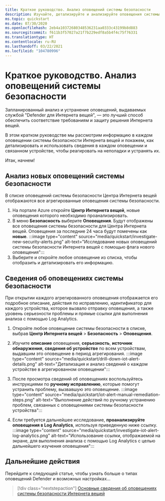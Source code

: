 ```yaml
---
title: Краткое руководство. Анализ оповещений системы безопасности
description: Изучайте, детализируйте и анализируйте оповещения системы безопасности Defender для Интернета вещей на устройствах Интернета вещей.
ms.topic: quickstart
ms.date: 07/30/2020
ms.openlocfilehash: 2eb4a10372680348536231aa0333c43199b8d883
ms.sourcegitcommit: f611b3f57027a21f7b229edf8a5b4f4c75f76331
ms.translationtype: HT
ms.contentlocale: ru-RU
ms.lasthandoff: 03/22/2021
ms.locfileid: "104780996"
---
```

# <a name="quickstart-investigate-security-alerts"></a>Краткое руководство. Анализ оповещений системы безопасности

Запланированный анализ и устранение оповещений, выдаваемых службой "Defender для Интернета вещей", — это лучший способ обеспечить соответствие требованиям и защиту решения Интернета вещей.

В этом кратком руководстве мы рассмотрим информацию в каждом оповещении системы безопасности Интернета вещей и покажем, как детализировать и использовать сведения в каждом оповещении и связанном устройстве, чтобы реагировать на неполадки и устранять их. 

Итак, начнем! 


## <a name="investigate-new-security-alerts"></a>Анализ новых оповещений системы безопасности

В списке оповещений системы безопасности Центра Интернета вещей отображаются все агрегированные оповещения системы безопасности. 

1. На портале Azure откройте **Центр Интернета вещей**, новые оповещения которого необходимо проанализировать.
1. В меню **Безопасность** выберите **Оповещения**. Будут отображены все оповещения системы безопасности для Центра Интернета вещей. Оповещения за последние 24 часа будут помечены как **новые**.
:::image type="content" source="media/quickstart/investigate-new-security-alerts.png" alt-text="Исследование новых оповещений системы безопасности Интернета вещей с помощью флага нового оповещения":::
1. Выберите и откройте любое оповещение из списка, чтобы отобразить и детализировать его информацию. 

## <a name="security-alert-details"></a>Сведения об оповещениях системы безопасности

При открытии каждого агрегированного оповещения отображается его подробное описание, действия по исправлению, идентификатор для каждого устройства, которое вызвало отправку оповещения, а также уровень серьезности проблемы и прямые ссылки для выполнения анализа с помощью Log Analytics. 

1. Откройте любое оповещение системы безопасности в списке, выбрав **Центр Интернета вещей** > **Безопасность** > **Оповещения**. 
1. Изучите **описание** оповещения, **серьезность**, **источник обнаружения**, **сведения об устройстве** по всем устройствам, выдавшим это оповещение в период агрегирования.
:::image type="content" source="media/quickstart/drill-down-iot-alert-details.png" alt-text="Детализация и анализ сведений о каждом устройстве в агрегированном оповещении"::: 
1. После просмотра сведений об оповещениях воспользуйтесь инструкциями по **ручному исправлению**, которые помогут устранить проблему, вызвавшую это оповещение. 
:::image type="content" source="media/quickstart/iot-alert-manual-remediation-steps.png" alt-text="Выполнение действий по ручному устранению проблем, связанных с оповещениями системы безопасности устройства":::

1. Если требуется дальнейшее исследование, **проанализируйте оповещения в Log Analytics**, используя приведенную ниже ссылку. 
:::image type="content" source="media/quickstart/investigate-iot-alert-log-analytics.png" alt-text="Использование ссылки, отображаемой на экране, для выполнения анализа с помощью Log Analytics с целью дальнейшего изучения оповещения":::

## <a name="next-steps"></a>Дальнейшие действия

Перейдите к следующей статье, чтобы узнать больше о типах оповещений Defender и возможных настройках…

> [!div class="nextstepaction"]
> [Основные сведения об оповещениях системы безопасности Интернета вещей](concept-security-alerts.md)
